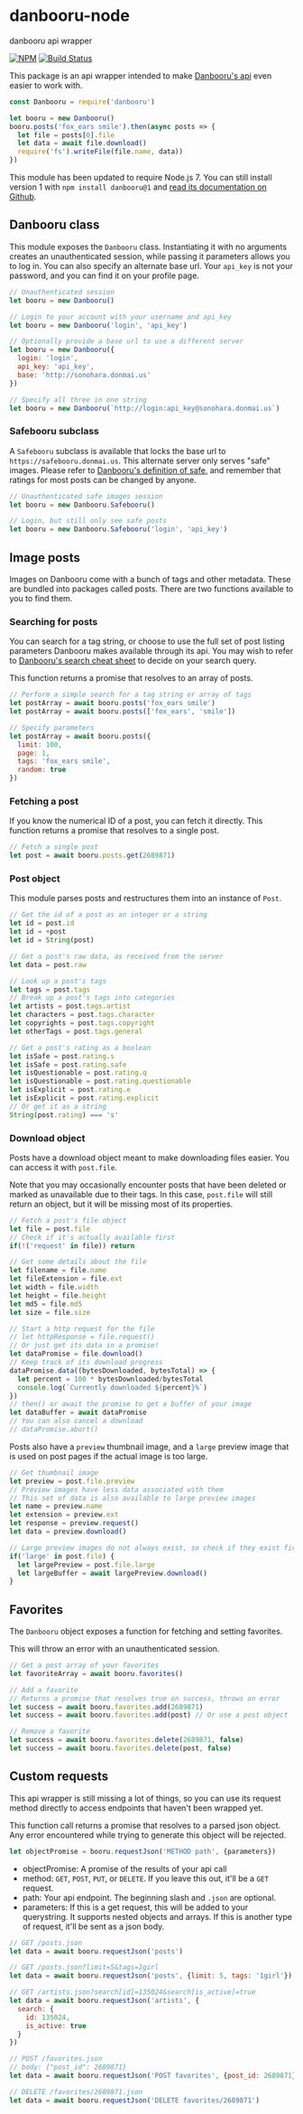 # danbooru-node
danbooru api wrapper

[![NPM](https://nodei.co/npm/danbooru.png?mini=true)](https://nodei.co/npm/danbooru/)
[![Build Status](https://travis-ci.org/stawberri/danbooru-node.svg?branch=master)](https://travis-ci.org/stawberri/danbooru-node)

This package is an api wrapper intended to make [Danbooru's api](https://danbooru.donmai.us/wiki_pages/43568) even easier to work with.

```js
const Danbooru = require('danbooru')

let booru = new Danbooru()
booru.posts('fox_ears smile').then(async posts => {
  let file = posts[0].file
  let data = await file.download()
  require('fs').writeFile(file.name, data))
})
```

This module has been updated to require Node.js 7. You can still install version 1 with `npm install danbooru@1` and [read its documentation on Github](https://github.com/stawberri/danbooru-node/tree/v1.4.8).


## Danbooru class
This module exposes the `Danbooru` class. Instantiating it with no arguments creates an unauthenticated session, while passing it parameters allows you to log in. You can also specify an alternate base url. Your `api_key` is not your password, and you can find it on your profile page.

```js
// Unauthenticated session
let booru = new Danbooru()

// Login to your account with your username and api_key
let booru = new Danbooru('login', 'api_key')

// Optionally provide a base url to use a different server
let booru = new Danbooru({
  login: 'login',
  api_key: 'api_key',
  base: 'http://sonohara.donmai.us'
})

// Specify all three in one string
let booru = new Danbooru(`http://login:api_key@sonohara.donmai.us`)
```

### Safebooru subclass

A `Safebooru` subclass is available that locks the base url to `https://safebooru.donmai.us`. This alternate server only serves "safe" images. Please refer to [Danbooru's definition of safe](https://danbooru.donmai.us/wiki_pages/10920), and remember that ratings for most posts can be changed by anyone.

```js
// Unauthenticated safe images session
let booru = new Danbooru.Safebooru()

// Login, but still only see safe posts
let booru = new Danbooru.Safebooru('login', 'api_key')
```


## Image posts
Images on Danbooru come with a bunch of tags and other metadata. These are bundled into packages called posts. There are two functions available to you to find them.

### Searching for posts
You can search for a tag string, or choose to use the full set of post listing parameters Danbooru makes available through its api. You may wish to refer to [Danbooru's search cheat sheet](https://danbooru.donmai.us/wiki_pages/43049) to decide on your search query.

This function returns a promise that resolves to an array of posts.

```js
// Perform a simple search for a tag string or array of tags
let postArray = await booru.posts('fox_ears smile')
let postArray = await booru.posts(['fox_ears', 'smile'])

// Specify parameters
let postArray = await booru.posts({
  limit: 100,
  page: 1,
  tags: 'fox_ears smile',
  random: true
})
```

### Fetching a post
If you know the numerical ID of a post, you can fetch it directly. This function returns a promise that resolves to a single post.

```js
// Fetch a single post
let post = await booru.posts.get(2689871)
```


### Post object
This module parses posts and restructures them into an instance of `Post`.

```js
// Get the id of a post as an integer or a string
let id = post.id
let id = +post
let id = String(post)

// Get a post's raw data, as received from the server
let data = post.raw

// Look up a post's tags
let tags = post.tags
// Break up a post's tags into categories
let artists = post.tags.artist
let characters = post.tags.character
let copyrights = post.tags.copyright
let otherTags = post.tags.general

// Get a post's rating as a boolean
let isSafe = post.rating.s
let isSafe = post.rating.safe
let isQuestionable = post.rating.q
let isQuestionable = post.rating.questionable
let isExplicit = post.rating.e
let isExplicit = post.rating.explicit
// Or get it as a string
String(post.rating) === 's'
```

### Download object
Posts have a download object meant to make downloading files easier. You can access it with `post.file`.

Note that you may occasionally encounter posts that have been deleted or marked as unavailable due to their tags. In this case, `post.file` will still return an object, but it will be missing most of its properties.

```js
// Fetch a post's file object
let file = post.file
// Check if it's actually available first
if(!('request' in file)) return

// Get some details about the file
let filename = file.name
let fileExtension = file.ext
let width = file.width
let height = file.height
let md5 = file.md5
let size = file.size

// Start a http request for the file
// let httpResponse = file.request()
// Or just get its data in a promise!
let dataPromise = file.download()
// Keep track of its download progress
dataPromise.data((bytesDownloaded, bytesTotal) => {
  let percent = 100 * bytesDownloaded/bytesTotal
  console.log(`Currently downloaded ${percent}%`)
})
// then() or await the promise to get a buffer of your image
let dataBuffer = await dataPromise
// You can also cancel a download
// dataPromise.abort()
```

Posts also have a `preview` thumbnail image, and a `large` preview image that is used on post pages if the actual image is too large.

```js
// Get thumbnail image
let preview = post.file.preview
// Preview images have less data associated with them
// This set of data is also available to large preview images
let name = preview.name
let extension = preview.ext
let response = preview.request()
let data = preview.download()

// Large preview images do not always exist, so check if they exist first.
if('large' in post.file) {
  let largePreview = post.file.large
  let largeBuffer = await largePreview.download()
}
```


## Favorites
The `Danbooru` object exposes a function for fetching and setting favorites.

This will throw an error with an unauthenticated session.

```js
// Get a post array of your favorites
let favoriteArray = await booru.favorites()

// Add a favorite
// Returns a promise that resolves true on success, throws on error
let success = await booru.favorites.add(2689871)
let success = await booru.favorites.add(post) // Or use a post object

// Remove a favorite
let success = await booru.favorites.delete(2689871, false)
let success = await booru.favorites.delete(post, false)
```


## Custom requests
This api wrapper is still missing a lot of things, so you can use its request method directly to access endpoints that haven't been wrapped yet.

This function call returns a promise that resolves to a parsed json object. Any error encountered while trying to generate this object will be rejected.

```js
let objectPromise = booru.requestJson('METHOD path', {parameters})
```

* objectPromise: A promise of the results of your api call
* method: `GET`, `POST`, `PUT`, or `DELETE`. If you leave this out, it'll be a `GET` request.
* path: Your api endpoint. The beginning slash and `.json` are optional.
* parameters: If this is a get request, this will be added to your querystring. It supports nested objects and arrays. If this is another type of request, it'll be sent as a json body.

```js
// GET /posts.json
let data = await booru.requestJson('posts')

// GET /posts.json?limit=5&tags=1girl
let data = await booru.requestJson('posts', {limit: 5, tags: '1girl'})

// GET /artists.json?search[id]=135024&search[is_active]=true
let data = await booru.requestJson('artists', {
  search: {
    id: 135024,
    is_active: true
  }
})

// POST /favorites.json
// body: {"post_id": 2689871}
let data = await booru.requestJson('POST favorites', {post_id: 2689871})

// DELETE /favorites/2689871.json
let data = await booru.requestJson('DELETE favorites/2689871')
```
